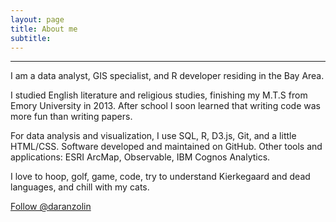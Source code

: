 ```yaml
---
layout: page
title: About me
subtitle: 
---
```


<hr class="small">

<p class="about-text">
<span class="fa fa-briefcase about-icon"></span>
  I am a data analyst, GIS specialist, and R developer residing in the Bay Area. 
  </p>
  
<p class="about-text">
<span class="fa fa-graduation-cap about-icon"></span>
I studied English literature and religious studies, finishing my M.T.S from Emory University in 2013. After school I soon learned that writing code was more fun than writing papers.
</p>

<p class="about-text">
<span class="fa fa-code about-icon"></span>
For data analysis and visualization, I use SQL, R, D3.js, Git, and a little HTML/CSS. Software developed and maintained on GitHub. Other tools and applications: ESRI ArcMap, Observable, IBM Cognos Analytics.
</p>

<p class="about-text">
<span class="fa fa-heart about-icon"></span>
I love to hoop, golf, game, code, try to understand Kierkegaard and dead languages, and chill with my cats.
</p>


<a href="https://twitter.com/daranzolin?ref_src=twsrc%5Etfw" class="twitter-follow-button" data-size="large" data-show-count="false">Follow @daranzolin</a><script async src="https://platform.twitter.com/widgets.js" charset="utf-8"></script>

